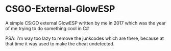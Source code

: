 # CSGO-External-GlowESP
A simple CS:GO external GlowESP written by me in 2017 which was the year of me trying to do something cool in C#


PSA: i'm way too lazy to remove the junkcodes which are there, because at that time it was used to make the cheat undetected.
